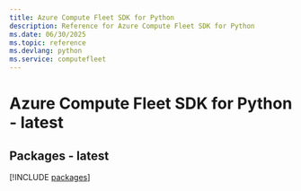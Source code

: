 ```yaml
---
title: Azure Compute Fleet SDK for Python
description: Reference for Azure Compute Fleet SDK for Python
ms.date: 06/30/2025
ms.topic: reference
ms.devlang: python
ms.service: computefleet
---
```

# Azure Compute Fleet SDK for Python - latest
## Packages - latest
[!INCLUDE [packages](compute-fleet-index.md)]